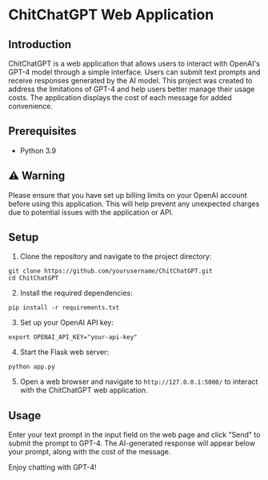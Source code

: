 # ChitChatGPT Web Application

## Introduction

ChitChatGPT is a web application that allows users to interact with OpenAI's GPT-4 model through a simple interface. Users can submit text prompts and receive responses generated by the AI model. This project was created to address the limitations of GPT-4 and help users better manage their usage costs. The application displays the cost of each message for added convenience.

## Prerequisites

* Python 3.9

## :warning: Warning

Please ensure that you have set up billing limits on your OpenAI account before using this application. This will help prevent any unexpected charges due to potential issues with the application or API.

## Setup

1. Clone the repository and navigate to the project directory:

```
git clone https://github.com/yourusername/ChitChatGPT.git
cd ChitChatGPT
```


2. Install the required dependencies:

```
pip install -r requirements.txt
```


3. Set up your OpenAI API key:

```
export OPENAI_API_KEY="your-api-key"
```


4. Start the Flask web server:

```
python app.py
```


5. Open a web browser and navigate to `http://127.0.0.1:5000/` to interact with the ChitChatGPT web application.

## Usage

Enter your text prompt in the input field on the web page and click "Send" to submit the prompt to GPT-4. The AI-generated response will appear below your prompt, along with the cost of the message.

Enjoy chatting with GPT-4!
